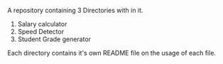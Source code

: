 A repository containing 3 Directories with in it.

1. Salary calculator
2. Speed Detector
3. Student Grade generator

Each directory contains it's own README file on the usage of each file.